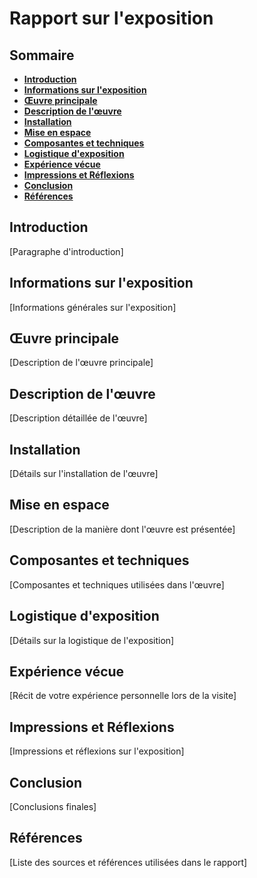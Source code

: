 # **Rapport sur l'exposition**

## **Sommaire**
- [**Introduction**](#introduction)
- [**Informations sur l'exposition**](#informations-sur-lexposition)
- [**Œuvre principale**](#œuvre-principale)
- [**Description de l'œuvre**](#description-de-lœuvre)
- [**Installation**](#installation)
- [**Mise en espace**](#mise-en-espace)
- [**Composantes et techniques**](#composantes-et-techniques)
- [**Logistique d'exposition**](#logistique-dexposition)
- [**Expérience vécue**](#expérience-vécue)
- [**Impressions et Réflexions**](#impressions-et-réflexions)
- [**Conclusion**](#conclusion)
- [**Références**](#références)

## **Introduction**
[Paragraphe d'introduction]

## **Informations sur l'exposition**
[Informations générales sur l'exposition]

## **Œuvre principale**
[Description de l'œuvre principale]

## **Description de l'œuvre**
[Description détaillée de l'œuvre]

## **Installation**
[Détails sur l'installation de l'œuvre]

## **Mise en espace**
[Description de la manière dont l'œuvre est présentée]

## **Composantes et techniques**
[Composantes et techniques utilisées dans l'œuvre]

## **Logistique d'exposition**
[Détails sur la logistique de l'exposition]

## **Expérience vécue**
[Récit de votre expérience personnelle lors de la visite]

## **Impressions et Réflexions**
[Impressions et réflexions sur l'exposition]

## **Conclusion**
[Conclusions finales]

## **Références**
[Liste des sources et références utilisées dans le rapport]

